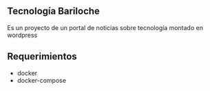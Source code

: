 ## Tecnología Bariloche
Es un proyecto de un portal de noticias sobre tecnología montado en wordpress

## Requerimientos
- docker
- docker-compose